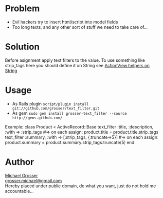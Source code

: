 Problem
=======
 - Evil hackers try to insert html/script into model fields
 - Too long texts, and any other sort of stuff we need to take care of...

Solution
========
Before asignment apply text filters to the value.
To use something like strip_tags here you should define it on String see [ActionView helpers on String](http://pragmatig.wordpress.com/2009/05/30/all-actionview-helpers-on-strings)

Usage
=====
 - As Rails plugin  `script/plugin install git://github.com/grosser/text_filter.git`
 - As gem `sudo gem install grosser-text_filter --source http://gems.github.com/`

Example:
    class Product < ActiveRecord::Base
      text_filter :title, :description, :with => :strip_tags #=> on each assign: product.title = product.title.strip_tags
      text_filter :summary, :with => [:strip_tags, {:truncate=>5}] #=> on each assign: product.summary = product.summary.strip_tags.truncate(5)
    end

Author
======
[Michael Grosser](http://pragmatig.wordpress.com)  
grosser.michael@gmail.com  
Hereby placed under public domain, do what you want, just do not hold me accountable...